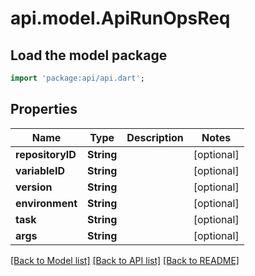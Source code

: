 # api.model.ApiRunOpsReq

## Load the model package
```dart
import 'package:api/api.dart';
```

## Properties
Name | Type | Description | Notes
------------ | ------------- | ------------- | -------------
**repositoryID** | **String** |  | [optional] 
**variableID** | **String** |  | [optional] 
**version** | **String** |  | [optional] 
**environment** | **String** |  | [optional] 
**task** | **String** |  | [optional] 
**args** | **String** |  | [optional] 

[[Back to Model list]](../README.md#documentation-for-models) [[Back to API list]](../README.md#documentation-for-api-endpoints) [[Back to README]](../README.md)


